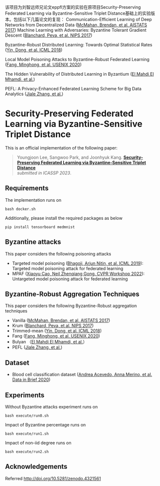 该项目为刘智远师兄论文eppfl方案的实验在原项目Security-Preserving Federated Learning via Byzantine-Sensitive Triplet Distance基础上的实验版本。包括以下几篇论文的复现：
Communication-Efficient Learning of Deep Networks from Decentralized Data ([McMahan, Brendan, et al. AISTATS 2017](https://proceedings.mlr.press/v54/mcmahan17a/mcmahan17a.pdf))
Machine Learning with Adversaries: Byzantine Tolerant Gradient Descent ([Blanchard, Peva, et al. NIPS 2017](https://proceedings.neurips.cc/paper/2017/file/f4b9ec30ad9f68f89b29639786cb62ef-Paper.pdf))

Byzantine-Robust Distributed Learning: Towards Optimal Statistical Rates ([Yin, Dong, et al. ICML 2018](https://proceedings.mlr.press/v80/yin18a))

 Local Model Poisoning Attacks to Byzantine-Robust Federated Learning  ([Fang, Minghong, et al. USENIX 2020](https://arxiv.org/abs/1911.11815))

 The Hidden Vulnerability of Distributed Learning in Byzantium ([El Mahdi El Mhamdi, et al.](https://proceedings.mlr.press/v80/mhamdi18a/mhamdi18a.pdf))

 PEFL: A Privacy-Enhanced Federated Learning Scheme for Big Data Analytics ([Jiale Zhang, et al.](https://ieeexplore.ieee.org/stamp/stamp.jsp?tp=&arnumber=9014272))


# Security-Preserving Federated Learning via Byzantine-Sensitive Triplet Distance

This is an official implementation of the following paper:
> Youngjoon Lee, Sangwoo Park, and Joonhyuk Kang.
**[Security-Preserving Federated Learning via Byzantine-Sensitive Triplet Distance](https://arxiv.org/abs/2210.16519)**  
_submitted in ICASSP 2023_.

## Requirements
The implementation runs on

```bash docker.sh```

Additionally, please install the required packages as below

```pip install tensorboard medmnist```

## Byzantine attacks
This paper considers the following poisoning attacks
- Targeted model poisoning ([Bhagoji, Arjun Nitin, et al. ICML 2019](https://arxiv.org/abs/1811.12470)): Targeted model poisoning attack for federated learning
- MPAF ([Xiaoyu Cao, Neil Zhenqiang Gong. CVPR Workshop 2022](https://arxiv.org/abs/2203.08669)): Untargeted model poisoning attack for federated learning

## Byzantine-Robust Aggregation Techniques
This paper considers the following Byzantine-Robust aggregation techniques
- Vanilla ([McMahan, Brendan, et al. AISTATS 2017](https://proceedings.mlr.press/v54/mcmahan17a/mcmahan17a.pdf))
- Krum ([Blanchard, Peva, et al. NIPS 2017](https://proceedings.neurips.cc/paper/2017/file/f4b9ec30ad9f68f89b29639786cb62ef-Paper.pdf))
- Trimmed-mean ([Yin, Dong, et al. ICML 2018](https://proceedings.mlr.press/v80/yin18a))
- Fang ([Fang, Minghong, et al. USENIX 2020](https://arxiv.org/abs/1911.11815))
- Bulyan （[El Mahdi El Mhamdi, et al.](https://proceedings.mlr.press/v80/mhamdi18a/mhamdi18a.pdf)）
- PEFL ([Jiale Zhang, et al.](https://ieeexplore.ieee.org/stamp/stamp.jsp?tp=&arnumber=9014272))

## Dataset
- Blood cell classification dataset ([Andrea Acevedo, Anna Merino, et al. Data in Brief 2020](https://www.sciencedirect.com/science/article/pii/S2352340920303681))

## Experiments
Without Byzantine attacks experiment runs on

```bash execute/run0.sh```

Impact of Byzantine percentage runs on

```bash execute/run1.sh```

Impact of non-iid degree runs on

```bash execute/run2.sh```

## Acknowledgements
Referred http://doi.org/10.5281/zenodo.4321561
